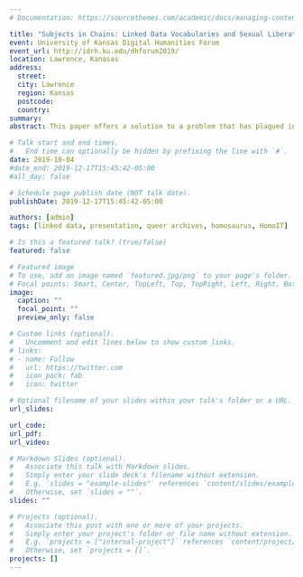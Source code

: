 ```yaml
---
# Documentation: https://sourcethemes.com/academic/docs/managing-content/

title: "Subjects in Chains: Linked Data Vocabularies and Sexual Liberation"
event: University of Kansas Digital Humanities Forum
event_url: http://idrh.ku.edu/dhforum2019/
location: Lawrence, Kanasas
address:
  street:
  city: Lawrence
  region: Kansas
  postcode:
  country:
summary:
abstract: This paper offers a solution to a problem that has plagued information professionals, activists and researchers for the past half century; what to do with subject headings. Subject headings, used to classify and organize books and other material, have proven to be one of the useful tools for libraries. In an academic context, Library of Congress Subject Headings cover over 130 million items in academic libraries across the United States, and even more worldwide. Subject terms describing marginalized groups have been criticized as inappropriate, misleading or outrightly offensive, but unfortunately still remain essential for users. One proposed solution offered by researchers has been the use of tagging by members of the public. These proposals, however, have been matched by a near-equal amount of research pointing out issues with tagging and uncontrolled vocabularies. A possible solution has only recently become available through the use of linked data—a cutting-edge digital technology that allows both computers and humans to understand various materials. It has heralded as the next step for the internet by Tim Berners-Lee, but the radical and subversive potential of the technology has gone largely unnoticed. First, this presentation will introduce and explain linked data, then it will offer a practical presentation of some of the current uses in digital archives. Finally, the author will discuss their current linked data project, which is an attempt to provide a historically-based controlled vocabulary for sex, sexuality, and more. This project intersects quite literally with each of IDRH’s themes; it is about nonnormative, ‘weird,’ ‘queer’ and “perverse” bodies; it is about creating a place and space of justice for those bodies; and it is about drawing on the archives and past of humanity in order to allow for possible futures for digital humanity.

# Talk start and end times.
#   End time can optionally be hidden by prefixing the line with `#`.
date: 2019-10-04
#date_end: 2019-12-17T15:45:42-05:00
#all_day: false

# Schedule page publish date (NOT talk date).
publishDate: 2019-12-17T15:45:42-05:00

authors: [admin]
tags: [linked data, presentation, queer archives, homosaurus, HomoIT]

# Is this a featured talk? (true/false)
featured: false

# Featured image
# To use, add an image named `featured.jpg/png` to your page's folder. 
# Focal points: Smart, Center, TopLeft, Top, TopRight, Left, Right, BottomLeft, Bottom, BottomRight.
image:
  caption: ""
  focal_point: ""
  preview_only: false

# Custom links (optional).
#   Uncomment and edit lines below to show custom links.
# links:
# - name: Follow
#   url: https://twitter.com
#   icon_pack: fab
#   icon: twitter

# Optional filename of your slides within your talk's folder or a URL.
url_slides:

url_code:
url_pdf:
url_video:

# Markdown Slides (optional).
#   Associate this talk with Markdown slides.
#   Simply enter your slide deck's filename without extension.
#   E.g. `slides = "example-slides"` references `content/slides/example-slides.md`.
#   Otherwise, set `slides = ""`.
slides: ""

# Projects (optional).
#   Associate this post with one or more of your projects.
#   Simply enter your project's folder or file name without extension.
#   E.g. `projects = ["internal-project"]` references `content/project/deep-learning/index.md`.
#   Otherwise, set `projects = []`.
projects: []
---
```

